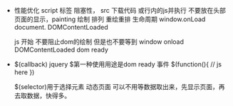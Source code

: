 - 性能优化
    script 标签 阻塞性， src 下载代码 或行内的js并执行 不要放在头部
    页面的显示，painting 绘制 排列 重绘重排
    生命周期 window.onLoad document. DOMContentLoaded

    js 开始 不要阻止dom的绘制 但是也不要等到 window onload
    DOMContentLoaded dom ready

- $(callback)
    jquery $第一种使用用途是dom ready 事件
    $(function(){
        // js here 
    })

    $(selector)用于选择元素
    动态页面
    可以不用等数据取出来，先显示页面，再去取数据，快得多。